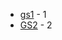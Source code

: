 
-  [gs1](Class_Exercises/Guest_Speaker/GS2.pdf) - 1
-  [GS2](Class_Exercises/Guest_Speaker/GS1.m4a) - 2


